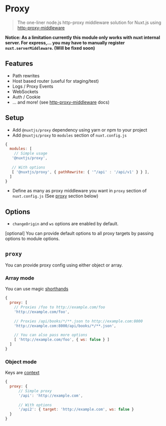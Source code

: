 # Proxy
> The one-liner node.js http-proxy middleware solution for Nuxt.js using
 [http-proxy-middleware](https://github.com/chimurai/http-proxy-middleware)

**Notice: As a limitation currently this module only works with nuxt internal server. For express,... you may have to 
manually register `nuxt.serverMiddleware`. (Will be fixed soon)**

## Features
- Path rewrites
- Host based router (useful for staging/test)
- Logs / Proxy Events
- WebSockets
- Auth / Cookie
- ... and more! (see [http-proxy-middleware](https://github.com/chimurai/http-proxy-middleware) docs)

## Setup
- Add `@nuxtjs/proxy` dependency using yarn or npm to your project
- Add `@nuxtjs/proxy` to `modules` section of `nuxt.config.js`
```js
{
  modules: [
    // Simple usage
   '@nuxtjs/proxy',
   
   // With options
   [ '@nuxtjs/proxy', { pathRewrite: { '^/api' : '/api/v1' } } ],
  ]
}
````
- Define as many as proxy middleware you want in `proxy` section of  `nuxt.config.js` (See [proxy](#proxy) section below)

## Options
- `changeOrigin` and `ws` options are enabled by default.

[optional] You can provide default options to all proxy targets by passing options to module options.

## `proxy`
You can provide proxy config using either object or array.

### Array mode
You can use magic [shorthands](https://github.com/chimurai/http-proxy-middleware#shorthand)

```js
{
  proxy: [
    // Proxies /foo to http://example.com/foo
    'http://example.com/foo',
    
    // Proxies /api/books/*/**.json to http://example.com:8000
    'http://example.com:8000/api/books/*/**.json',
    
    // You can also pass more options
    [ 'http://example.com/foo', { ws: false } ]
  ]
}
```

### Object mode
Keys are [context](https://github.com/chimurai/http-proxy-middleware#context-matching)

```js
{
  proxy: {
      // Simple proxy
      '/api': 'http://example.com',
      
      // With options
      '/api2': { target: 'http://example.com', ws: false }
  }
}
```
